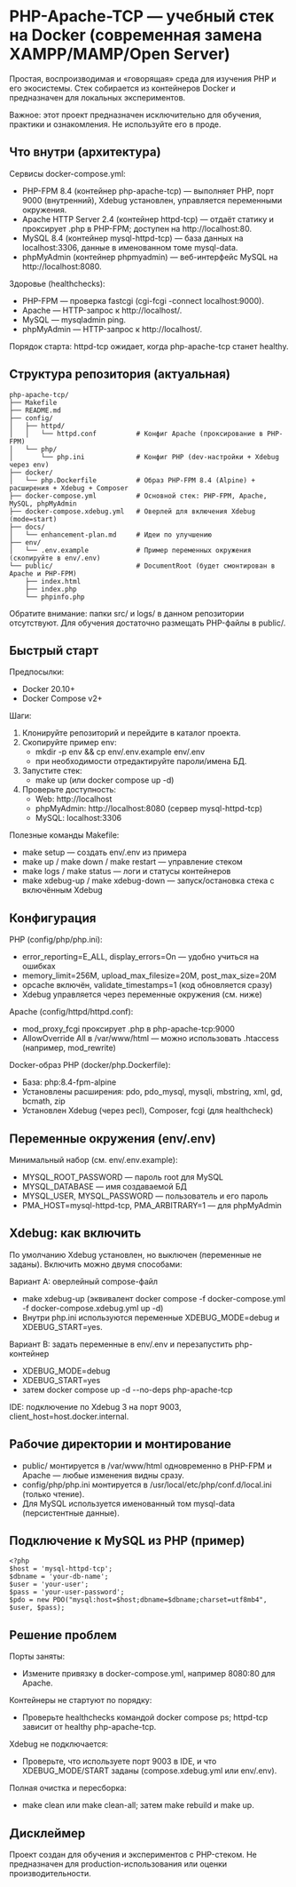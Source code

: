 # PHP-Apache-TCP — учебный стек на Docker (современная замена XAMPP/MAMP/Open Server)

Простая, воспроизводимая и «говорящая» среда для изучения PHP и его экосистемы. Стек собирается из контейнеров Docker и предназначен для локальных экспериментов.

Важное: этот проект предназначен исключительно для обучения, практики и ознакомления. Не используйте его в проде.

## Что внутри (архитектура)

Сервисы docker-compose.yml:
- PHP-FPM 8.4 (контейнер php-apache-tcp) — выполняет PHP, порт 9000 (внутренний), Xdebug установлен, управляется переменными окружения.
- Apache HTTP Server 2.4 (контейнер httpd-tcp) — отдаёт статику и проксирует .php в PHP-FPM; доступен на http://localhost:80.
- MySQL 8.4 (контейнер mysql-httpd-tcp) — база данных на localhost:3306, данные в именованном томе mysql-data.
- phpMyAdmin (контейнер phpmyadmin) — веб-интерфейс MySQL на http://localhost:8080.

Здоровье (healthchecks):
- PHP-FPM — проверка fastcgi (cgi-fcgi -connect localhost:9000).
- Apache — HTTP-запрос к http://localhost/.
- MySQL — mysqladmin ping.
- phpMyAdmin — HTTP-запрос к http://localhost/.

Порядок старта: httpd-tcp ожидает, когда php-apache-tcp станет healthy.

## Структура репозитория (актуальная)

```
php-apache-tcp/
├── Makefile
├── README.md
├── config/
│   ├── httpd/
│   │   └── httpd.conf          # Конфиг Apache (проксирование в PHP-FPM)
│   └── php/
│       └── php.ini             # Конфиг PHP (dev-настройки + Xdebug через env)
├── docker/
│   └── php.Dockerfile          # Образ PHP-FPM 8.4 (Alpine) + расширения + Xdebug + Composer
├── docker-compose.yml          # Основной стек: PHP-FPM, Apache, MySQL, phpMyAdmin
├── docker-compose.xdebug.yml   # Оверлей для включения Xdebug (mode=start)
├── docs/
│   └── enhancement-plan.md     # Идеи по улучшению
├── env/
│   └── .env.example            # Пример переменных окружения (скопируйте в env/.env)
└── public/                     # DocumentRoot (будет смонтирован в Apache и PHP-FPM)
    ├── index.html
    ├── index.php
    └── phpinfo.php
```

Обратите внимание: папки src/ и logs/ в данном репозитории отсутствуют. Для обучения достаточно размещать PHP-файлы в public/.

## Быстрый старт

Предпосылки:
- Docker 20.10+
- Docker Compose v2+

Шаги:
1) Клонируйте репозиторий и перейдите в каталог проекта.
2) Скопируйте пример env:
   - mkdir -p env && cp env/.env.example env/.env
   - при необходимости отредактируйте пароли/имена БД.
3) Запустите стек:
   - make up (или docker compose up -d)
4) Проверьте доступность:
   - Web: http://localhost
   - phpMyAdmin: http://localhost:8080 (сервер mysql-httpd-tcp)
   - MySQL: localhost:3306

Полезные команды Makefile:
- make setup — создать env/.env из примера
- make up / make down / make restart — управление стеком
- make logs / make status — логи и статусы контейнеров
- make xdebug-up / make xdebug-down — запуск/остановка стека с включённым Xdebug

## Конфигурация

PHP (config/php/php.ini):
- error_reporting=E_ALL, display_errors=On — удобно учиться на ошибках
- memory_limit=256M, upload_max_filesize=20M, post_max_size=20M
- opcache включён, validate_timestamps=1 (код обновляется сразу)
- Xdebug управляется через переменные окружения (см. ниже)

Apache (config/httpd/httpd.conf):
- mod_proxy_fcgi проксирует .php в php-apache-tcp:9000
- AllowOverride All в /var/www/html — можно использовать .htaccess (например, mod_rewrite)

Docker-образ PHP (docker/php.Dockerfile):
- База: php:8.4-fpm-alpine
- Установлены расширения: pdo, pdo_mysql, mysqli, mbstring, xml, gd, bcmath, zip
- Установлен Xdebug (через pecl), Composer, fcgi (для healthcheck)

## Переменные окружения (env/.env)

Минимальный набор (см. env/.env.example):
- MYSQL_ROOT_PASSWORD — пароль root для MySQL
- MYSQL_DATABASE — имя создаваемой БД
- MYSQL_USER, MYSQL_PASSWORD — пользователь и его пароль
- PMA_HOST=mysql-httpd-tcp, PMA_ARBITRARY=1 — для phpMyAdmin

## Xdebug: как включить

По умолчанию Xdebug установлен, но выключен (переменные не заданы). Включить можно двумя способами:

Вариант A: оверлейный compose-файл
- make xdebug-up
  (эквивалент docker compose -f docker-compose.yml -f docker-compose.xdebug.yml up -d)
- Внутри php.ini используются переменные XDEBUG_MODE=debug и XDEBUG_START=yes.

Вариант B: задать переменные в env/.env и перезапустить php-контейнер
- XDEBUG_MODE=debug
- XDEBUG_START=yes
- затем docker compose up -d --no-deps php-apache-tcp

IDE: подключение по Xdebug 3 на порт 9003, client_host=host.docker.internal.

## Рабочие директории и монтирование

- public/ монтируется в /var/www/html одновременно в PHP-FPM и Apache — любые изменения видны сразу.
- config/php/php.ini монтируется в /usr/local/etc/php/conf.d/local.ini (только чтение).
- Для MySQL используется именованный том mysql-data (персистентные данные).

## Подключение к MySQL из PHP (пример)

```
<?php
$host = 'mysql-httpd-tcp';
$dbname = 'your-db-name';
$user = 'your-user';
$pass = 'your-user-password';
$pdo = new PDO("mysql:host=$host;dbname=$dbname;charset=utf8mb4", $user, $pass);
```

## Решение проблем

Порты заняты:
- Измените привязку в docker-compose.yml, например 8080:80 для Apache.

Контейнеры не стартуют по порядку:
- Проверьте healthchecks командой docker compose ps; httpd-tcp зависит от healthy php-apache-tcp.

Xdebug не подключается:
- Проверьте, что используете порт 9003 в IDE, и что XDEBUG_MODE/START заданы (compose.xdebug.yml или env/.env).

Полная очистка и пересборка:
- make clean или make clean-all; затем make rebuild и make up.

## Дисклеймер

Проект создан для обучения и экспериментов с PHP-стеком. Не предназначен для production-использования или оценки производительности.
